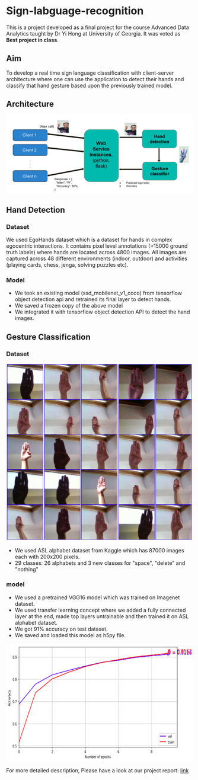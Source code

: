 # Sign-labguage-recognition
This is a project developed as a final project for the course Advanced Data Analytics taught by Dr Yi Hong at University of Georgia. It was voted as **Best project in class**.

## Aim
To develop a real time sign language classification with client-server architecture where one can use the application to detect their hands and classify that hand gesture based upon the previously trained model.

## Architecture
<img src="https://github.com/ankit-vaghela30/sign-language-recognition/blob/master/example/Screenshot%202019-03-12%20at%204.30.57%20PM.png">

## Hand Detection
### Dataset
We used EgoHands dataset which is a dataset for hands in complex egocentric interactions. It contains pixel level annotations (>15000 ground truth labels) where hands are located across 4800 images. All images are captured across 48 different environments (indoor, outdoor) and activities (playing cards, chess, jenga, solving puzzles etc).

### Model
* We took an existing model (ssd_mobilenet_v1_coco) from tensorflow object detection api and retrained its final layer to detect hands.
* We saved a frozen copy of the above model
* We integrated it with tensorflow object detection API to detect the hand images.

## Gesture Classification
### Dataset
<img src="https://github.com/ankit-vaghela30/sign-language-recognition/blob/master/example/hands.png">

* We used ASL alphabet dataset from Kaggle which has 87000 images each with 200x200 pixels.
* 29 classes: 26 alphabets and 3 new classes for "space", "delete" and "nothing"

### model
* We used a pretrained VGG16 model which was trained on Imagenet dataset.
* We used transfer learning concept where we added a fully connected layer at the end, made top layers untrainable and then trained it on ASL alphabet dataset.
* We got 91% accuracy on test dataset.
* We saved and loaded this model as h5py file.
<img src="https://github.com/ankit-vaghela30/sign-language-recognition/blob/master/example/training.png">

For more detailed description, Please have a look at our project report: [link](https://github.com/ankit-vaghela30/sign-language-recognition/blob/master/ADA_paper.pdf)
